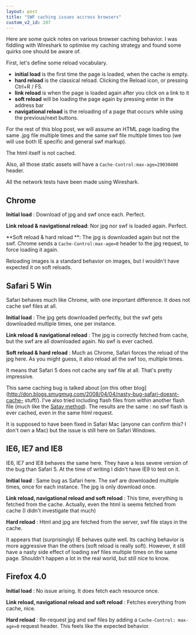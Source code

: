 ```yaml
---
layout: post
title: "SWF caching issues accross browsers"
custom_v2_id: 287
---
```


Here are some quick notes on various browser caching behavior. I was fiddling
with Wireshark to optimise my caching strategy and found some quirks one
should be aware of.

First, let's define some reload vocabulary.

  * **initial load** is the first time the page is loaded, when the cache is empty.
  * **hard reload** is the classical reload. Clicking the Reload icon, or pressing Ctrl+R / F5.
  * **link reload** is when the page is loaded again after you click on a link to it
  * **soft reload** will be loading the page again by pressing enter in the address bar
  * **navigational reload** is the reloading of a page that occurs while using the previous/next buttons.

For the rest of this blog post, we will assume an HTML page loading the same
.jpg file multiple times and the same swf file multiple times too (we will use
both IE specific and general swf markup).

The html itself is not cached.

Also, all those static assets will have a `Cache-Control:max-age=29030400`
header.

All the network tests have been made using Wireshark.

## Chrome

**Initial load** : Download of jpg and swf once each. Perfect.

**Link reload & navigational reload**: Nor jpg nor swf is loaded again. Perfect.

**Soft reload & hard reload **: The jpg is downloaded again but not the swf. Chrome sends a `Cache-Control:max-age=0` header to the jpg request, to force loading it again.

Reloading images is a standard behavior on images, but I wouldn't have
expected it on soft reloads.

## Safari 5 Win

Safari behaves much like Chrome, with one important difference. It does not
cache swf files at all.

**Initial load** : The jpg gets downloaded perfectly, but the swf gets downloaded multiple times, one per instance.

**Link reload & navigational reload** : The jpg is correctly fetched from cache, but the swf are all downloaded again. No swf is ever cached.

**Soft reload & hard reload** : Much as Chrome, Safari forces the reload of the jpg here. As you might guess, it also reload all the swf too, multiple times.

It means that Safari 5 does not cache any swf file at all. That's pretty
impressive.

This same caching bug is talked about [on this other
blog](http://don.blogs.smugmug.com/2008/04/04/nasty-bug-safari-doesnt-cache-
stuff/). I've also tried including flash files from within another flash file
(much like the [Satay method](http://www.alistapart.com/articles/flashsatay)).
The results are the same : no swf flash is ever cached, even in the same html
request.

It is supposed to have been fixed in Safari Mac (anyone can confirm this? I
don't own a Mac) but the issue is still here on Safari Windows.

## IE6, IE7 and IE8

IE6, IE7 and IE8 behaves the same here. They have a less severe version of the
bug than Safari 5. At the time of writing I didn't have IE9 to test on it.

**Initial load** : Same bug as Safari here. The swf are downloaded multiple times, once for each instance. The jpg is only download once.

**Link reload, navigational reload and soft reload** : This time, everything is fetched from the cache. Actually, even the html is seems fetched from cache (I didn't investigate that much)

**Hard reload** : Html and jpg are fetched from the server, swf file stays in the cache.

It appears that (surprisingly) IE behaves quite well. Its caching behavior is
more aggressive than the others (soft reload is really soft). However, it
still have a nasty side effect of loading swf files multiple times on the same
page. Shouldn't happen a lot in the real world, but still nice to know.

## Firefox 4.0

**Initial load** : No issue arising. It does fetch each resource once.

**Link reload, navigational reload and soft reload** : Fetches everything from cache, nice.

**Hard reload** : Re-request jpg and swf files by adding a `Cache-Control: max-age=0` request header. This feels like the expected behavior.



  

